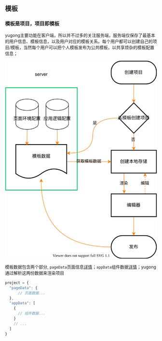 ## 模板

### 模板是项目，项目即模板
yugong主要功能在客户端，所以并不过多的关注服务端，服务端仅保存了最基本的用户信息、模板信息，以及用户对应的模板关系。每个用户都可以创建自己的项目/模板，当然每个用户可以把个人模板发布为公共模板，以共享烦杂的模板配置信息；

![Minion](./template.drawio.svg)

模板数据包含两个部分, `pageData`页面信息[详情](./../page/README.md)；`appData`组件数据[详情](./../component/README.md)；yugong通过解析这两份数据来渲染项目

```javascript
project = {
  "pageData": {
      // 页面数据...
  },
  "appData": [
    {
      // 组件数据...
    }
    // ...
  ]
}
```




